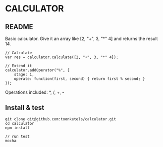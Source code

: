 CALCULATOR
===========================


README
---------------------------

Basic calculator. Give it an array like [2, "+", 3, "*" 4] and returns the result 14.


	// Calculate
	var res = calculator.calculate([2, "+", 3, "*" 4]);

	// Extend it
	calculator.addOperator("%", {
		stage: 1,
		operate: function(first, second) { return first % second; }
	});

Operations included: *, /, +, -



Install & test
---------------------------

    git clone git@github.com:toonketels/calculator.git
    cd calculator
    npm install

    // run test
    mocha
